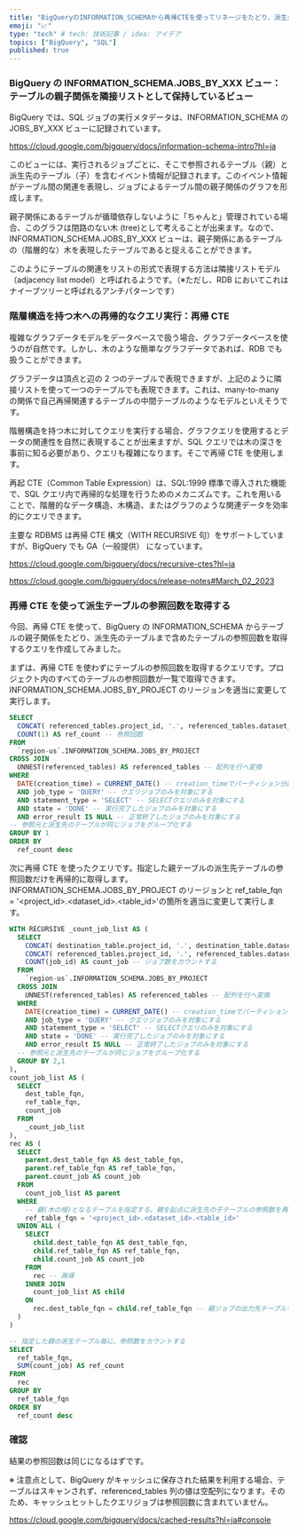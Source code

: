 ```yaml
---
title: "BigQueryのINFORMATION_SCHEMAから再帰CTEを使ってリネージをたどり、派生先まで含めたテーブルの参照回数を取得する"
emoji: "📈"
type: "tech" # tech: 技術記事 / idea: アイデア
topics: ["BigQuery", "SQL"]
published: true
---
```


### BigQuery の INFORMATION_SCHEMA.JOBS_BY_XXX ビュー：テーブルの親子関係を隣接リストとして保持しているビュー

BigQuery では、SQL ジョブの実行メタデータは、INFORMATION_SCHEMA の JOBS_BY_XXX ビューに記録されています。

https://cloud.google.com/bigquery/docs/information-schema-intro?hl=ja

このビューには、実行されるジョブごとに、そこで参照されるテーブル（親）と派生先のテーブル（子）を含むイベント情報が記録されます。このイベント情報がテーブル間の関連を表現し、ジョブによるテーブル間の親子関係のグラフを形成します。

親子関係にあるテーブルが循環依存しないように「ちゃんと」管理されている場合、このグラフは閉路のない木 (tree)として考えることが出来ます。なので、INFORMATION_SCHEMA.JOBS_BY_XXX ビューは、親子関係にあるテーブルの（階層的な）木を表現したテーブルであると捉えることができます。

このようにテーブルの関連をリストの形式で表現する方法は隣接リストモデル（adjacency list model）と呼ばれるようです。（※ただし、RDB においてこれはナイーブツリーと呼ばれるアンチパターンです）

### 階層構造を持つ木への再帰的なクエリ実行：再帰 CTE

複雑なグラフデータモデルをデータベースで扱う場合、グラフデータベースを使うのが自然です。しかし、木のような簡単なグラフデータであれば、RDB でも扱うことができます。

グラフデータは頂点と辺の 2 つのテーブルで表現できますが、上記のように隣接リストを使って一つのテーブルでも表現できます。これは、many-to-many の関係で自己再帰関連するテーブルの中間テーブルのようなモデルといえそうです。

階層構造を持つ木に対してクエリを実行する場合、グラフクエリを使用するとデータの関連性を自然に表現することが出来ますが、SQL クエリでは木の深さを事前に知る必要があり、クエリも複雑になります。そこで再帰 CTE を使用します。

再起 CTE（Common Table Expression）は、SQL:1999 標準で導入された機能で、SQL クエリ内で再帰的な処理を行うためのメカニズムです。これを用いることで、階層的なデータ構造、木構造、またはグラフのような関連データを効率的にクエリできます。

主要な RDBMS は再帰 CTE 構文（WITH RECURSIVE 句）をサポートしていますが、BigQuery でも GA（一般提供） になっています。

https://cloud.google.com/bigquery/docs/recursive-ctes?hl=ja

https://cloud.google.com/bigquery/docs/release-notes#March_02_2023

### 再帰 CTE を使って派生テーブルの参照回数を取得する

今回、再帰 CTE を使って、BigQuery の INFORMATION_SCHEMA からテーブルの親子関係をたどり、派生先のテーブルまで含めたテーブルの参照回数を取得するクエリを作成してみました。

まずは、再帰 CTE を使わずにテーブルの参照回数を取得するクエリです。プロジェクト内のすべてのテーブルの参照回数が一覧で取得できます。INFORMATION_SCHEMA.JOBS_BY_PROJECT のリージョンを適当に変更して実行します。

```sql
SELECT
  CONCAT( referenced_tables.project_id, '.', referenced_tables.dataset_id, '.', referenced_tables.table_id ) AS ref_table_fqn,
  COUNT(1) AS ref_count -- 参照回数
FROM
  `region-us`.INFORMATION_SCHEMA.JOBS_BY_PROJECT
CROSS JOIN
  UNNEST(referenced_tables) AS referenced_tables -- 配列を行へ変換
WHERE
  DATE(creation_time) = CURRENT_DATE() -- creation_timeでパーティション分割されている
  AND job_type = 'QUERY' -- クエリジョブのみを対象にする
  AND statement_type = 'SELECT' -- SELECTクエリのみを対象にする
  AND state = 'DONE' -- 実行完了したジョブのみを対象にする
  AND error_result IS NULL -- 正常終了したジョブのみを対象にする
-- 参照元と派生先のテーブルが同じジョブをグループ化する
GROUP BY 1
ORDER BY
  ref_count desc
```

次に再帰 CTE を使ったクエリです。指定した親テーブルの派生先テーブルの参照回数だけを再帰的に取得します。INFORMATION_SCHEMA.JOBS_BY_PROJECT のリージョンと ref_table_fqn = '<project_id>.<dataset_id>.<table_id>'の箇所を適当に変更して実行します。

```sql
WITH RECURSIVE _count_job_list AS (
  SELECT
    CONCAT( destination_table.project_id, '.', destination_table.dataset_id, '.', destination_table.table_id ) AS dest_table_fqn,
    CONCAT( referenced_tables.project_id, '.', referenced_tables.dataset_id, '.', referenced_tables.table_id ) AS ref_table_fqn,
    COUNT(job_id) AS count_job -- ジョブ数をカウントする
  FROM
    `region-us`.INFORMATION_SCHEMA.JOBS_BY_PROJECT
  CROSS JOIN
    UNNEST(referenced_tables) AS referenced_tables -- 配列を行へ変換
  WHERE
    DATE(creation_time) = CURRENT_DATE() -- creation_timeでパーティション分割されている
    AND job_type = 'QUERY' -- クエリジョブのみを対象にする
    AND statement_type = 'SELECT' -- SELECTクエリのみを対象にする
    AND state = 'DONE' -- 実行完了したジョブのみを対象にする
    AND error_result IS NULL -- 正常終了したジョブのみを対象にする
  -- 参照元と派生先のテーブルが同じジョブをグループ化する
  GROUP BY 2,1
),
count_job_list AS (
  SELECT
    dest_table_fqn,
    ref_table_fqn,
    count_job
  FROM
    _count_job_list
),
rec AS (
  SELECT
    parent.dest_table_fqn AS dest_table_fqn,
    parent.ref_table_fqn AS ref_table_fqn,
    parent.count_job AS count_job
  FROM
    count_job_list AS parent
  WHERE
    -- 親(木の根)となるテーブルを指定する。親を起点に派生先の子テーブルの参照数を再帰的に計算する
    ref_table_fqn = '<project_id>.<dataset_id>.<table_id>'
  UNION ALL (
    SELECT
      child.dest_table_fqn AS dest_table_fqn,
      child.ref_table_fqn AS ref_table_fqn,
      child.count_job AS count_job
    FROM
      rec -- 再帰
    INNER JOIN
      count_job_list AS child
    ON
      rec.dest_table_fqn = child.ref_table_fqn -- 親ジョブの出力先テーブルを参照する子ジョブを結合する
  )
)

-- 指定した親の派生テーブル毎に、参照数をカウントする
SELECT
  ref_table_fqn,
  SUM(count_job) AS ref_count
FROM
  rec
GROUP BY
  ref_table_fqn
ORDER BY
  ref_count desc
```

### 確認

結果の参照回数は同じになるはずです。

※ 注意点として、BigQuery がキャッシュに保存された結果を利用する場合、テーブルはスキャンされず、referenced_tables 列の値は空配列になります。そのため、キャッシュヒットしたクエリジョブは参照回数に含まれていません。

https://cloud.google.com/bigquery/docs/cached-results?hl=ja#console
